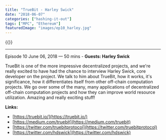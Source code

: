 ```yaml
---
title: "TrueBit - Harley Swick"
date: "2018-06-07"
categories: ["hashing-it-out"]
tags: ["MPC", "Ethereum"]
featuredImage: "images/ep10_harley.jpg"
---
```


{{<podcast-embed url="https://embed.sounder.fm/play/61063">}}

* * *

 Episode 10 June 06, 2018 — 50 mins - **Guests: Harley Swick**

TrueBit is one of the more impressive decentralized projects, and we're really excited to have had the chance to interview Harley Swick, core developer on the project. We talk to him about TrueBit, how it works, it's significance, how it differentiates itself from other off-chain computation projects. We go over some of the many, many applications of decentralized off-chain computation projects and how they can improve world resource utilization. Amazing and really exciting stuff!

**Links:**
- [https://truebit.io/](https://truebit.io/)
- [https://medium.com/truebit](https://medium.com/truebit)
- [https://twitter.com/truebitprotocol](https://twitter.com/truebitprotocol)
- [https://twitter.com/hdswick](https://twitter.com/hdswick)
